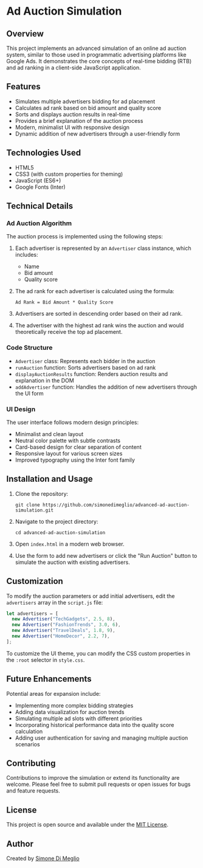 # Ad Auction Simulation

## Overview

This project implements an advanced simulation of an online ad auction system, similar to those used in programmatic advertising platforms like Google Ads. It demonstrates the core concepts of real-time bidding (RTB) and ad ranking in a client-side JavaScript application.

## Features

- Simulates multiple advertisers bidding for ad placement
- Calculates ad rank based on bid amount and quality score
- Sorts and displays auction results in real-time
- Provides a brief explanation of the auction process
- Modern, minimalist UI with responsive design
- Dynamic addition of new advertisers through a user-friendly form

## Technologies Used

- HTML5
- CSS3 (with custom properties for theming)
- JavaScript (ES6+)
- Google Fonts (Inter)

## Technical Details

### Ad Auction Algorithm

The auction process is implemented using the following steps:

1. Each advertiser is represented by an `Advertiser` class instance, which includes:

   - Name
   - Bid amount
   - Quality score

2. The ad rank for each advertiser is calculated using the formula:

   ```
   Ad Rank = Bid Amount * Quality Score
   ```

3. Advertisers are sorted in descending order based on their ad rank.

4. The advertiser with the highest ad rank wins the auction and would theoretically receive the top ad placement.

### Code Structure

- `Advertiser` class: Represents each bidder in the auction
- `runAuction` function: Sorts advertisers based on ad rank
- `displayAuctionResults` function: Renders auction results and explanation in the DOM
- `addAdvertiser` function: Handles the addition of new advertisers through the UI form

### UI Design

The user interface follows modern design principles:

- Minimalist and clean layout
- Neutral color palette with subtle contrasts
- Card-based design for clear separation of content
- Responsive layout for various screen sizes
- Improved typography using the Inter font family

## Installation and Usage

1. Clone the repository:

   ```
   git clone https://github.com/simonedimeglio/advanced-ad-auction-simulation.git
   ```

2. Navigate to the project directory:

   ```
   cd advanced-ad-auction-simulation
   ```

3. Open `index.html` in a modern web browser.

4. Use the form to add new advertisers or click the "Run Auction" button to simulate the auction with existing advertisers.

## Customization

To modify the auction parameters or add initial advertisers, edit the `advertisers` array in the `script.js` file:

```javascript
let advertisers = [
  new Advertiser("TechGadgets", 2.5, 8),
  new Advertiser("FashionTrends", 3.0, 6),
  new Advertiser("TravelDeals", 1.8, 9),
  new Advertiser("HomeDecor", 2.2, 7),
];
```

To customize the UI theme, you can modify the CSS custom properties in the `:root` selector in `style.css`.

## Future Enhancements

Potential areas for expansion include:

- Implementing more complex bidding strategies
- Adding data visualization for auction trends
- Simulating multiple ad slots with different priorities
- Incorporating historical performance data into the quality score calculation
- Adding user authentication for saving and managing multiple auction scenarios

## Contributing

Contributions to improve the simulation or extend its functionality are welcome. Please feel free to submit pull requests or open issues for bugs and feature requests.

## License

This project is open source and available under the [MIT License](LICENSE).

## Author

Created by [Simone Di Meglio](https://github.com/simonedimeglio)
